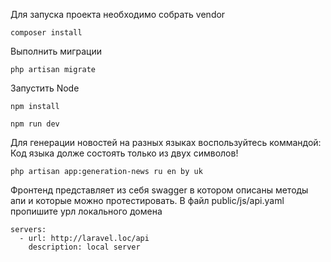 Для запуска проекта необходимо собрать vendor
```
composer install
```
Выполнить миграции
```
php artisan migrate
```
Запустить Node
```
npm install
```
```
npm run dev
```
Для генерации новостей на разных языках воспользуйтесь коммандой:
Код языка долже состоять только из двух символов!
```
php artisan app:generation-news ru en by uk
```
Фронтенд представляет из себя swagger в котором описаны методы апи и которые можно протестировать.
В файл public/js/api.yaml пропишите урл локального домена
```
servers:
  - url: http://laravel.loc/api
    description: local server
```
